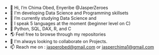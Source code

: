 - 👋 Hi, I’m Chima Obed, Enyeribe @JasperZeroes 
- 👀 I'm developing Data Science and  Programming skillsets
- 🌱 I’m currently studying Data Science and 
- 🤭 I speak 5 languages at the moment (beginner level on C)
- 🐍 Python, SQL, DAX, R, and C
- 🌎 Feel free to browse through my repositories
- 💞️ I'm always looking to collaborate on Projects.
- 📫 Reach me on : jasperobed@gmail.com or jasperchima1@gmail.com

<!---
Jasperobed/Jasperobed is a ✨ special ✨ repository because its `README.md` (this file) appears on your GitHub profile.
You can click the Preview link to take a look at your changes.
--->
